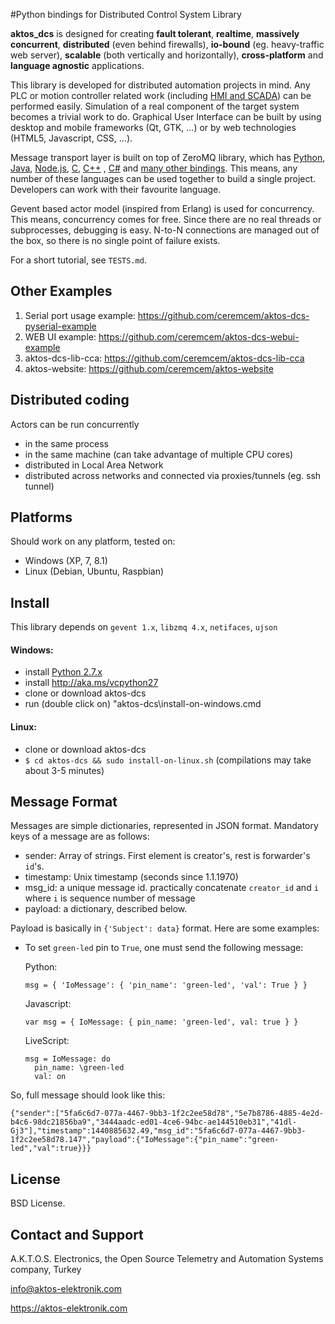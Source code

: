 #Python bindings for Distributed Control System Library

**aktos_dcs** is designed for creating **fault tolerant**, **realtime**, **massively concurrent**, **distributed** (even behind firewalls), **io-bound** (eg. heavy-traffic web server), **scalable** (both vertically and horizontally), **cross-platform** and **language agnostic** applications.

This library is developed for distributed automation projects in mind. Any PLC or motion controller related work (including [HMI and SCADA](https://en.wikipedia.org/wiki/SCADA)) can be performed easily. Simulation of a real component of the target system becomes a trivial work to do. Graphical User Interface can be built by using desktop and mobile frameworks (Qt, GTK, ...) or by web technologies (HTML5, Javascript, CSS, ...). 

Message transport layer is built on top of ZeroMQ library, which has [Python][4], [Java][2], [Node.js][5], [C][3], [C++][6] , [C#][1] and [many other bindings][7]. This means, any number of these languages can be used together to build a single project. Developers can work with their favourite language. 

[1]: https://github.com/zeromq/netmq
[2]: https://github.com/zeromq/jzmq
[3]: https://github.com/zeromq/czmq
[4]: https://github.com/zeromq/pyzmq
[5]: https://github.com/JustinTulloss/zeromq.node
[6]: https://github.com/zeromq/cppzmq
[7]: http://zeromq.org/bindings:_start

Gevent based actor model (inspired from Erlang) is used for concurrency. This means, concurrency comes for free. Since there are no real threads or subprocesses, debugging is easy. N-to-N connections are managed out of the box, so there is no single point of failure exists. 

For a short tutorial, see `TESTS.md`. 

## Other Examples

1. Serial port usage example: https://github.com/ceremcem/aktos-dcs-pyserial-example
2. WEB UI example: https://github.com/ceremcem/aktos-dcs-webui-example
3. aktos-dcs-lib-cca: https://github.com/ceremcem/aktos-dcs-lib-cca
4. aktos-website: https://github.com/ceremcem/aktos-website

## Distributed coding

Actors can be run concurrently

* in the same process
* in the same machine (can take advantage of multiple CPU cores)
* distributed in Local Area Network
* distributed across networks and connected via proxies/tunnels (eg. ssh tunnel)

## Platforms

Should work on any platform, tested on:

* Windows (XP, 7, 8.1)
* Linux (Debian, Ubuntu, Raspbian)

## Install 

This library depends on `gevent 1.x`, `libzmq 4.x`, `netifaces`, `ujson`

#### Windows: 

* install [Python 2.7.x](https://www.python.org/downloads/)
* install http://aka.ms/vcpython27
* clone or download aktos-dcs
* run (double click on) "aktos-dcs\\install-on-windows.cmd 

#### Linux:

* clone or download aktos-dcs
* `$ cd aktos-dcs && sudo install-on-linux.sh` (compilations may take about 3-5 minutes)

## Message Format

Messages are simple dictionaries, represented in JSON format. Mandatory keys of a message are as follows: 

  * sender: Array of strings. First element is creator's, rest is forwarder's `id`'s.
  * timestamp: Unix timestamp (seconds since 1.1.1970)
  * msg_id: a unique message id. practically concatenate `creator_id` and `i` where `i` is sequence number of message
  * payload: a dictionary, described below. 

Payload is basically in `{'Subject': data}` format. Here are some examples: 
  
  * To set `green-led` pin to `True`, one must send the following message: 
  
    Python: 
    
        msg = { 'IoMessage': { 'pin_name': 'green-led', 'val': True } }
              
    Javascript: 
    
        var msg = { IoMessage: { pin_name: 'green-led', val: true } }
  
    LiveScript:
    
        msg = IoMessage: do 
          pin_name: \green-led
          val: on
          
    
So, full message should look like this:

    {"sender":["5fa6c6d7-077a-4467-9bb3-1f2c2ee58d78","5e7b8786-4885-4e2d-b4c6-98dc21856ba9","3444aadc-ed01-4ce6-94bc-ae144510eb31","41dl-Gj3"],"timestamp":1440885632.49,"msg_id":"5fa6c6d7-077a-4467-9bb3-1f2c2ee58d78.147","payload":{"IoMessage":{"pin_name":"green-led","val":true}}}

## License

BSD License. 

## Contact and Support

A.K.T.O.S. Electronics, the Open Source Telemetry and Automation Systems company, Turkey

info@aktos-elektronik.com

https://aktos-elektronik.com

